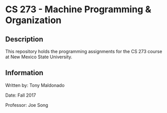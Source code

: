 # CS 273 - Machine Programming & Organization
## Description
This repository holds the programming assignments for the CS 273 course at New Mexico State University.

## Information
Written by: Tony Maldonado

Date: Fall 2017

Professor: Joe Song